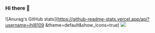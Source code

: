 ### Hi there 👋



![Anurag's GitHub stats](https://github-readme-stats.vercel.app/api?username=jhl8109 &theme=default&show_icons=true)
<a href="https://developer.android.com" target="_blank"><img src="https://img.shields.io/badge/Android-3DDC84?style=flat-square&logo=Android&logoColor=white"/></a>


